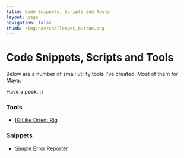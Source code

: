 ```yaml
---
title: Code Snippets, Scripts and Tools
layout: page
navigation: false
thumb: /img/nav/challenges_button.png
---
```

# Code Snippets, Scripts and Tools

Below are a number of small utility tools I've created. Most of them for Maya.

Have a peek. :)

### Tools

* [IK-Like Orient Rig](ikorient)

### Snippets

* [Simple Error Reporter](err_report)
